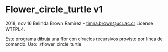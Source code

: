 # Flower_circle_turtle v1

2018, nov 16
Belinda Brown Ramírez - timna.brown@ucr.ac.cr
License WTFPL4.



Este programa dibuja una flor con círuclos recursivos provisto por línea de comando.
Uso: ./flower_circle_turtle

